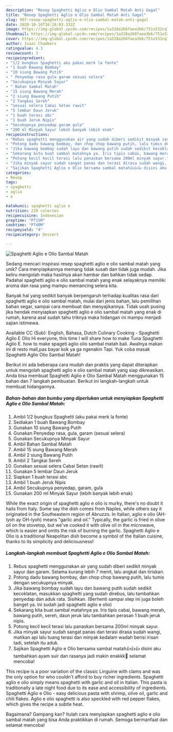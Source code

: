 ```yaml
---
description: "Resep Spaghetti Aglio e Olio Sambal Matah Anti Gagal"
title: "Resep Spaghetti Aglio e Olio Sambal Matah Anti Gagal"
slug: 997-resep-spaghetti-aglio-e-olio-sambal-matah-anti-gagal
date: 2020-10-16T16:28:03.332Z
image: https://img-global.cpcdn.com/recipes/1a328a268faea3b6/751x532cq70/spaghetti-aglio-e-olio-sambal-matah-foto-resep-utama.jpg
thumbnail: https://img-global.cpcdn.com/recipes/1a328a268faea3b6/751x532cq70/spaghetti-aglio-e-olio-sambal-matah-foto-resep-utama.jpg
cover: https://img-global.cpcdn.com/recipes/1a328a268faea3b6/751x532cq70/spaghetti-aglio-e-olio-sambal-matah-foto-resep-utama.jpg
author: Isaac Chambers
ratingvalue: 4.3
reviewcount: 3
recipeingredient:
- "1/2 bungkus Spaghetti aku pakai merk la fonte"
- "1 buah Bawang Bombay"
- "10 siung Bawang Putih"
- " Penyedap rasa gula garam sesuai selera"
- "Secukupnya Minyak Sayur"
- " Bahan Sambal Matah"
- "15 siung Bawang Merah"
- "2 siung Bawang Putih"
- "2 Tangkai Sereh"
- "sesuai selera Cabai Setan rawit"
- "5 lembar Daun Jeruk"
- "1 buah terasi abc"
- "1 buah Jeruk Nipis"
- "Secukupnya penyedap garam gula"
- "200 ml Minyak Sayur lebih banyak lebih enak"
recipeinstructions:
- "Rebus spaghetti menggunakan air yang sudah diberi sedikit minyak sayur dan garam. Selama kurang lebih 7 menit, lalu angkat dan tiriskan."
- "Potong dadu bawang bombay, dan chop chop bawang putih, lalu tumis dengan secukupnya minyak."
- "Jika bawang bombay sudah layu dan bawang putih sudah sedikit kecoklatan, masukkan spaghetti yang sudah direbus, lalu tambahkan penyedap dan aduk rata. Sisihkan. (Berhenti sampai step ini juga boleh banget ya. Ini sudah jadi spaghetti aglio e olio)"
- "Sekarang kita buat sambal matahnya ya. Iris tipis cabai, bawang merah, bawang putih, sereh, daun jeruk lalu tambahkan perasan 1 buah jeruk nipis."
- "Potong kecil kecil terasi lalu panaskan bersama 200ml minyak sayur."
- "Jika minyak sayur sudah sangat panas dan terasi dirasa sudah wangi, matikan api lalu tuang terasi dan minyak kedalam wadah berisi irisan tadi, setelah itu aduk."
- "Sajikan Spaghetti Aglio e Olio bersama sambal matah👍👍👍 disini aku tambahkan ayam suir dan rasanya jadi makin enakkk🤤 selamat mencoba!"
categories:
- Resep
tags:
- spaghetti
- aglio
- e

katakunci: spaghetti aglio e 
nutrition: 220 calories
recipecuisine: Indonesian
preptime: "PT15M"
cooktime: "PT40M"
recipeyield: "4"
recipecategory: Dessert

---
```



![Spaghetti Aglio e Olio Sambal Matah](https://img-global.cpcdn.com/recipes/1a328a268faea3b6/751x532cq70/spaghetti-aglio-e-olio-sambal-matah-foto-resep-utama.jpg)

Sedang mencari inspirasi resep spaghetti aglio e olio sambal matah yang unik? Cara menyiapkannya memang tidak susah dan tidak juga mudah. Jika keliru mengolah maka hasilnya akan hambar dan bahkan tidak sedap. Padahal spaghetti aglio e olio sambal matah yang enak selayaknya memiliki aroma dan rasa yang mampu memancing selera kita.

Banyak hal yang sedikit banyak berpengaruh terhadap kualitas rasa dari spaghetti aglio e olio sambal matah, mulai dari jenis bahan, lalu pemilihan bahan segar, sampai cara membuat dan menyajikannya. Tidak usah pusing jika hendak menyiapkan spaghetti aglio e olio sambal matah yang enak di rumah, karena asal sudah tahu triknya maka hidangan ini mampu menjadi sajian istimewa.

Available CC (Sub): English, Bahasa, Dutch Culinary Cooking - Spaghetti Aglio E Olio Hi everyone, this time I will share how to make Tuna Spaghetti Aglio E. how to make spageti aglio olio sambal matah bali. Awalnya makan ini di resto mall,pas bayar kok ya ga ngenakin Tapi. Yuk coba masak Spaghetti Aglio Olio Sambal Matah!


Berikut ini ada beberapa cara mudah dan praktis yang dapat diterapkan untuk mengolah spaghetti aglio e olio sambal matah yang siap dikreasikan. Anda bisa membuat Spaghetti Aglio e Olio Sambal Matah menggunakan 15 bahan dan 7 langkah pembuatan. Berikut ini langkah-langkah untuk membuat hidangannya.

<!--inarticleads1-->

##### Bahan-bahan dan bumbu yang diperlukan untuk menyiapkan Spaghetti Aglio e Olio Sambal Matah:

1. Ambil 1/2 bungkus Spaghetti (aku pakai merk la fonte)
1. Sediakan 1 buah Bawang Bombay
1. Gunakan 10 siung Bawang Putih
1. Gunakan  Penyedap rasa, gula, garam (sesuai selera)
1. Gunakan Secukupnya Minyak Sayur
1. Ambil  Bahan Sambal Matah
1. Ambil 15 siung Bawang Merah
1. Ambil 2 siung Bawang Putih
1. Ambil 2 Tangkai Sereh
1. Gunakan sesuai selera Cabai Setan (rawit)
1. Gunakan 5 lembar Daun Jeruk
1. Siapkan 1 buah terasi abc
1. Ambil 1 buah Jeruk Nipis
1. Ambil Secukupnya penyedap, garam, gula
1. Gunakan 200 ml Minyak Sayur (lebih banyak lebih enak)


While the exact origin of spaghetti aglio e olio is murky, there&#39;s no doubt it hails from Italy. Some say the dish comes from Naples, while others say it originated in the Southeastern region of Abruzzo. In Italian, aglio e olio (AH-lyoh ay OH-lyoh) means &#34;garlic and oil.&#34; Typically, the garlic is fried in olive oil on the stovetop, but we&#39;ve cooked it with olive oil in the microwave, which is easier and omits the risk of burning the garlic. Spaghetti Aglio e Olio is a traditional Neapolitan dish become a symbol of the Italian cuisine, thanks to its simplicity and deliciousness! 

<!--inarticleads2-->

##### Langkah-langkah membuat Spaghetti Aglio e Olio Sambal Matah:

1. Rebus spaghetti menggunakan air yang sudah diberi sedikit minyak sayur dan garam. Selama kurang lebih 7 menit, lalu angkat dan tiriskan.
1. Potong dadu bawang bombay, dan chop chop bawang putih, lalu tumis dengan secukupnya minyak.
1. Jika bawang bombay sudah layu dan bawang putih sudah sedikit kecoklatan, masukkan spaghetti yang sudah direbus, lalu tambahkan penyedap dan aduk rata. Sisihkan. (Berhenti sampai step ini juga boleh banget ya. Ini sudah jadi spaghetti aglio e olio)
1. Sekarang kita buat sambal matahnya ya. Iris tipis cabai, bawang merah, bawang putih, sereh, daun jeruk lalu tambahkan perasan 1 buah jeruk nipis.
1. Potong kecil kecil terasi lalu panaskan bersama 200ml minyak sayur.
1. Jika minyak sayur sudah sangat panas dan terasi dirasa sudah wangi, matikan api lalu tuang terasi dan minyak kedalam wadah berisi irisan tadi, setelah itu aduk.
1. Sajikan Spaghetti Aglio e Olio bersama sambal matah👍👍👍 disini aku tambahkan ayam suir dan rasanya jadi makin enakkk🤤 selamat mencoba!


This recipe is a poor variation of the classic Linguine with clams and was the only option for who couldn&#39;t afford to buy richer ingredients. Spaghetti aglio e olio simply means spaghetti with garlic and oil in Italian. This pasta is traditionally a late night food due to its ease and accessibility of ingredients. Spaghetti Aglio e Olio - easy delicious pasta with shrimp, olive oil, garlic and chili flakes. Aglio e olio spaghetti is also speckled with red pepper flakes, which gives the recipe a subtle heat. 

Bagaimana? Gampang kan? Itulah cara menyiapkan spaghetti aglio e olio sambal matah yang bisa Anda praktikkan di rumah. Semoga bermanfaat dan selamat mencoba!
